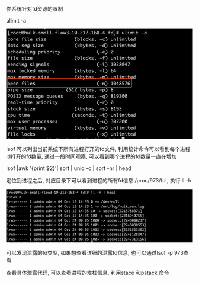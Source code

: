 你系统针对fd资源的限制

ulimit -a

![image-20231026111227893](img/fd泄露/image-20231026111227893.png)



lsof 可以列出当前系统下所有进程打开的fd文件, 利用统计命令可以看到每个进程id打开的fd数量, 通过一段时间观察, 可以看到哪个进程的fd数量一直在增加

lsof |awk '{print $2}'| sort | uniq -c | sort -nr | head



定位到进程之后,  对应目录下可以看到进程的所有fd信息 /proc/973/fd , 执行 ll -h

![image-20231025115033938](img/fd泄露/image-20231025115033938.png)



可以发现泄露的fd类型, 如果想查看详细的泄露fd信息, 也可以通过lsof -p 973查看



查看具体泄露代码, 可以查看进程的堆栈信息, 利用stace 和pstack 命令

